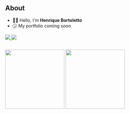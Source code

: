 ## About

- 👨‍🦱 Hello, I'm <b>Henrique Bortoletto</b>
- 🕟 My portfolio coming soon
  
<p align="left">
  <a href="mailto:bortolettohenrique@gmail.com" target="_blank">
    <img src="https://img.shields.io/badge/gmail-red?style=flat&logo=gmail&labelColor=white">
  </a>
  <a href="https://www.linkedin.com/in/henriquebortoletto/" target="_blank">
    <img src="https://img.shields.io/badge/linkedin-blue?style=flat&logo=linkedin&labelColor=blue">
  </a>
</p>

##

<div align="left" dir="auto">
  <img height="190" style="max-width: 100%;" src="https://github-readme-stats.vercel.app/api?username=henriquebortoletto&show_icons=true&theme=radical&include_all_commits=true&count_private=true" />
  <img height="190" style="max-width: 100%;" src="https://github-readme-stats.vercel.app/api/top-langs/?username=henriquebortoletto&layout=compact&langs_count=16&theme=radical"/>
</div>
